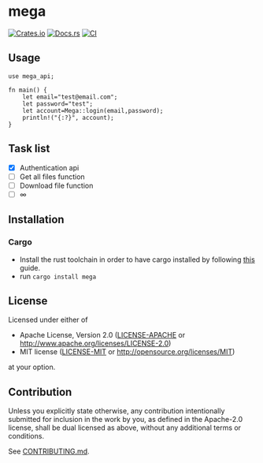 # mega

[![Crates.io](https://img.shields.io/crates/v/mega_api.svg)](https://crates.io/crates/mega_api)
[![Docs.rs](https://docs.rs/mega_api/badge.svg)](https://docs.rs/mega_api)
[![CI](https://github.com/sero01000/mega/workflows/Continuous%20Integration/badge.svg)](https://github.com/sero01000/mega/actions)


## Usage


```
use mega_api;

fn main() {
    let email="test@email.com";
    let password="test";
    let account=Mega::login(email,password);
    println!("{:?}", account);
}
```

## Task list
- [x] Authentication api
- [ ] Get all files function
- [ ] Download file function
- [ ] ∞

## Installation

### Cargo

* Install the rust toolchain in order to have cargo installed by following
  [this](https://www.rust-lang.org/tools/install) guide.
* run `cargo install mega`

## License

Licensed under either of

 * Apache License, Version 2.0
   ([LICENSE-APACHE](LICENSE-APACHE) or http://www.apache.org/licenses/LICENSE-2.0)
 * MIT license
   ([LICENSE-MIT](LICENSE-MIT) or http://opensource.org/licenses/MIT)

at your option.

## Contribution

Unless you explicitly state otherwise, any contribution intentionally submitted
for inclusion in the work by you, as defined in the Apache-2.0 license, shall be
dual licensed as above, without any additional terms or conditions.

See [CONTRIBUTING.md](CONTRIBUTING.md).
